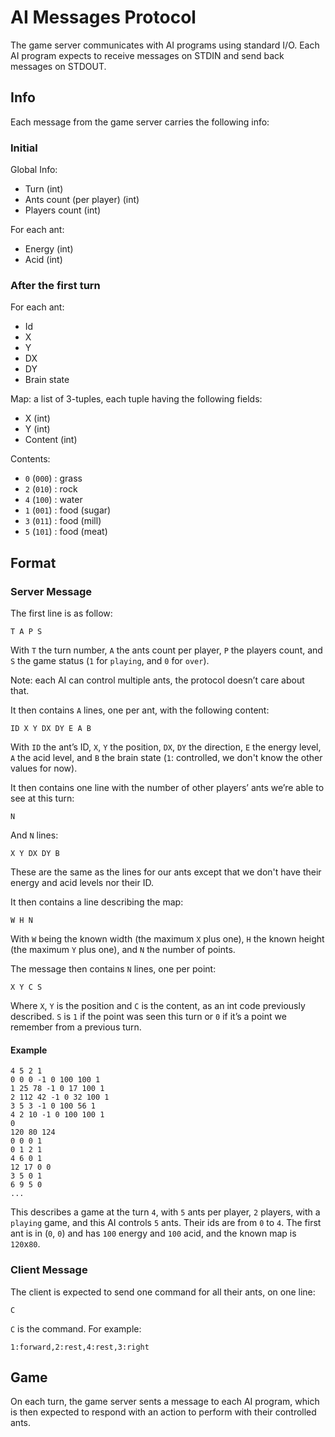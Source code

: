 # AI Messages Protocol

The game server communicates with AI programs using standard I/O. Each AI
program expects to receive messages on STDIN and send back messages on STDOUT.

## Info

Each message from the game server carries the following info:

### Initial

Global Info:

* Turn (int)
* Ants count (per player) (int)
* Players count (int)

For each ant:

* Energy (int)
* Acid (int)

### After the first turn

For each ant:

* Id
* X
* Y
* DX
* DY
* Brain state

Map: a list of 3-tuples, each tuple having the following fields:

* X (int)
* Y (int)
* Content (int)

Contents:

* `0` (`000`) : grass
* `2` (`010`) : rock
* `4` (`100`) : water
* `1` (`001`) : food (sugar)
* `3` (`011`) : food (mill)
* `5` (`101`) : food (meat)

## Format

### Server Message

The first line is as follow:

    T A P S

With `T` the turn number, `A` the ants count per player, `P` the players count,
and `S` the game status (`1` for `playing`, and `0` for `over`).

Note: each AI can control multiple ants, the protocol doesn’t care about that.

It then contains `A` lines, one per ant, with the following content:

    ID X Y DX DY E A B

With `ID` the ant’s ID, `X`, `Y` the position, `DX`, `DY` the direction, `E`
the energy level, `A` the acid level, and `B` the brain state (`1`: controlled,
we don't know the other values for now).

It then contains one line with the number of other players’ ants we’re able to
see at this turn:

    N

And `N` lines:

    X Y DX DY B

These are the same as the lines for our ants except that we don't have their
energy and acid levels nor their ID.

It then contains a line describing the map:

    W H N

With `W` being the known width (the maximum `X` plus one), `H` the known height
(the maximum `Y` plus one), and `N` the number of points.

The message then contains `N` lines, one per point:

    X Y C S

Where `X`, `Y` is the position and `C` is the content, as an int code
previously described. `S` is `1` if the point was seen this turn or `0` if it’s
a point we remember from a previous turn.

#### Example

    4 5 2 1
    0 0 0 -1 0 100 100 1
    1 25 78 -1 0 17 100 1
    2 112 42 -1 0 32 100 1
    3 5 3 -1 0 100 56 1
    4 2 10 -1 0 100 100 1
    0
    120 80 124
    0 0 0 1
    0 1 2 1
    4 6 0 1
    12 17 0 0
    3 5 0 1
    6 9 5 0
    ...

This describes a game at the turn `4`, with `5` ants per player, `2` players,
with a `playing` game, and this AI controls `5` ants. Their ids are from `0` to
`4`. The first ant is in (`0`, `0`) and has `100` energy and `100` acid, and
the known map is `120`x`80`.

### Client Message

The client is expected to send one command for all their ants, on one line:

    C

`C` is the command. For example:

    1:forward,2:rest,4:rest,3:right


## Game

On each turn, the game server sents a message to each AI program, which is then
expected to respond with an action to perform with their controlled ants.
